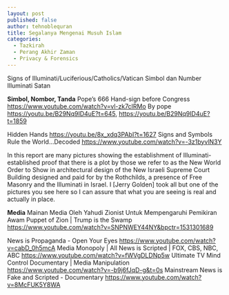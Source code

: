```yaml
---
layout: post
published: false
author: tehnoblequran
title: Segalanya Mengenai Musuh Islam
categories:
  - Tazkirah
  - Perang Akhir Zaman
  - Privacy & Forensics
---
```

Signs of Illuminati/Luciferious/Catholics/Vatican
Simbol dan Number Illuminati Satan

**Simbol, Nombor, Tanda**
Pope’s 666 Hand-sign before Congress https://www.youtube.com/watch?v=vl-zk7cIRMo
By pope https://youtu.be/B29Nq9ID4uE?t=645, https://youtu.be/B29Nq9ID4uE?t=1859


Hidden Hands https://youtu.be/8x_xdq3PAbI?t=1627
Signs and Symbols Rule the World...Decoded https://www.youtube.com/watch?v=-3z1byvlN3Y

In this report are many pictures showing the establishment of Illuminati-established proof that there is a plot by those we refer to as the New World Order to Show in architectural design of the New Israeli Supreme Court Building designed and paid for by the Rothchilds, a presence of Free Masonry and the Illuminati in Israel. I [Jerry Golden] took all but one of the pictures you see here so I can assure that what you are seeing is real and actually in place.

**Media**
Mainan Media Oleh Yahudi Zionist Untuk Mempengaruhi Pemikiran Awam
Puppet of Zion | Trump is the Swamp https://www.youtube.com/watch?v=SNPNWEY44NY&bpctr=1531301689

News is Propaganda - Open Your Eyes https://www.youtube.com/watch?v=cabD_0h5mcA
Media Monopoly | All News is Scripted | FOX, CBS, NBC, ABC https://www.youtube.com/watch?v=fWVgDLDNp5w
Ultimate TV Mind Control Documentary | Media Manipulation  https://www.youtube.com/watch?v=-b9j6fJqD-g&t=0s
Mainstream News is Fake and Scripted - Documentary https://www.youtube.com/watch?v=8McFUK5Y8WA
